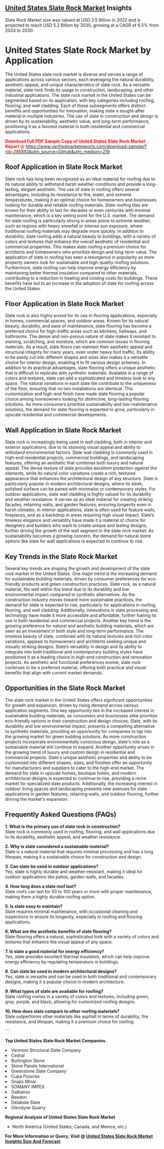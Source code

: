 <h2><a href="https://www.verifiedmarketreports.com/download-sample/?rid=295892&amp;utm_source=Github&amp;utm_medium=219" target="_blank">United States Slate Rock Market</a> Insights</h2><p>Slate Rock Market size was valued at USD 3.5 Billion in 2022 and is projected to reach USD 5.2 Billion by 2030, growing at a CAGR of 6.5% from 2024 to 2030.</p><p> <h1>United States Slate Rock Market by Application</h1> <p>The United States slate rock market is diverse and serves a range of applications across various sectors, each leveraging the natural durability, aesthetic appeal, and unique characteristics of slate rock. As a versatile material, slate rock finds its usage in construction, landscaping, and other industrial applications. The slate rock market in the United States can be segmented based on its application, with key categories including roofing, flooring, and wall cladding. Each of these subsegments offers distinct benefits and opportunities for innovation, making slate a sought-after material in multiple industries. The use of slate in construction and design is driven by its sustainability, aesthetic value, and long-term performance, positioning it as a favored material in both residential and commercial applications. <p><span class=""><span style="color: #ff0000;"><strong>Download Full PDF Sample Copy of United States Slate Rock Market Report</strong> @ </span><a href="https://www.verifiedmarketreports.com/download-sample/?rid=295892&amp;utm_source=Github&amp;utm_medium=219" target="_blank">https://www.verifiedmarketreports.com/download-sample/?rid=295892&amp;utm_source=Github&amp;utm_medium=219</a></span></p></p> <h2>Roof Application in Slate Rock Market</h2> <p>Slate rock has long been recognized as an ideal material for roofing due to its natural ability to withstand harsh weather conditions and provide a long-lasting, elegant aesthetic. The use of slate in roofing offers several advantages, including its resistance to fire, water, and extreme temperatures, making it an optimal choice for homeowners and businesses looking for durable and reliable roofing materials. Slate roofing tiles are known for their ability to last for decades or even centuries with minimal maintenance, which is a key selling point for the U.S. market. The demand for slate roofing is particularly strong in areas prone to extreme weather, such as regions with heavy snowfall or intense sun exposure, where traditional roofing materials may degrade more quickly. In addition to durability, slate roofing adds a natural beauty to buildings, with a variety of colors and textures that enhance the overall aesthetic of residential and commercial properties. This makes slate roofing a premium choice for architects and homeowners who prioritize design and long-term value. The application of slate in roofing has seen a resurgence in popularity as more property owners look for sustainable and high-quality roofing solutions. Furthermore, slate roofing can help improve energy efficiency by maintaining better thermal insulation compared to other materials, contributing to a reduction in heating and cooling costs for buildings. These benefits have led to an increase in the adoption of slate for roofing across the United States. <h2>Floor Application in Slate Rock Market</h2> <p>Slate rock is also highly prized for its use in flooring applications, especially in homes, commercial spaces, and outdoor areas. Known for its natural beauty, durability, and ease of maintenance, slate flooring has become a preferred choice for high-traffic areas such as kitchens, hallways, and bathrooms. The dense and non-porous nature of slate makes it resistant to staining, scratching, and moisture, which are common issues in flooring materials. As a result, slate floors can maintain their aesthetic appeal and structural integrity for many years, even under heavy foot traffic. Its ability to be easily cut into different shapes and sizes also makes it a versatile choice for interior design, enabling it to fit various design schemes. In addition to its practical advantages, slate flooring offers a unique aesthetic that is difficult to replicate with synthetic materials. Available in a range of colors and textures, slate can add a sophisticated and timeless look to any space. The natural variations in each slate tile contribute to the uniqueness of the floor, ensuring that no two installations are identical. This customization and high-end finish have made slate flooring a popular choice among homeowners looking for distinctive, long-lasting flooring solutions. As more consumers prioritize sustainability and low-maintenance solutions, the demand for slate flooring is expected to grow, particularly in upscale residential and commercial developments. <h2>Wall Application in Slate Rock Market</h2> <p>Slate rock is increasingly being used in wall cladding, both in interior and exterior applications, due to its stunning visual appeal and ability to withstand environmental factors. Slate wall cladding is commonly used in high-end residential projects, commercial buildings, and landscaping features, offering an aesthetic that combines both luxury and natural appeal. The dense texture of slate provides excellent protection against the elements, while its natural color variations create a rich, textured appearance that enhances the architectural design of any structure. Slate is particularly popular in modern architectural designs, where its sleek, polished surface can be paired with minimalist or contemporary styles. For outdoor applications, slate wall cladding is highly valued for its durability and weather resistance. It serves as an ideal material for creating striking facades, retaining walls, and garden features, ensuring longevity even in harsh climates. In interior applications, slate is often used for feature walls, fireplaces, and as a backdrop in areas requiring high visual impact. Slate’s timeless elegance and versatility have made it a material of choice for designers and builders who want to create unique and lasting designs, further driving the growth of the wall segment in the slate rock market. As sustainability becomes a growing concern, the demand for natural stone options like slate for wall applications is expected to continue to rise. <h2>Key Trends in the Slate Rock Market</h2> <p>Several key trends are shaping the growth and development of the slate rock market in the United States. One major trend is the increasing demand for sustainable building materials, driven by consumer preferences for eco-friendly products and green construction practices. Slate rock, as a natural material, fits well within this trend due to its durability and low environmental impact compared to synthetic alternatives. As the construction industry moves toward more sustainable practices, the demand for slate is expected to rise, particularly for applications in roofing, flooring, and wall cladding. Additionally, innovations in slate processing and technology have made it more accessible and affordable, further fueling its use in both residential and commercial projects. Another key trend is the growing preference for natural and aesthetic building materials, which are seen as an investment in both style and long-term performance. The timeless beauty of slate, combined with its natural textures and rich color variations, appeals to homeowners and architects seeking unique and visually striking designs. Slate’s versatility in design and its ability to integrate into both traditional and contemporary building styles have positioned it as a leading choice in high-end construction and renovation projects. As aesthetic and functional preferences evolve, slate rock continues to be a preferred material, offering both practical and visual benefits that align with current market demands. <h2>Opportunities in the Slate Rock Market</h2> <p>The slate rock market in the United States offers significant opportunities for growth and expansion, driven by rising demand across various application segments. One key opportunity lies in the increased interest in sustainable building materials, as consumers and businesses alike prioritize eco-friendly options in their construction and design choices. Slate, with its durability and low environmental impact, presents a compelling alternative to synthetic materials, providing an opportunity for companies to tap into the growing market for green building solutions. As more construction projects incorporate environmentally conscious design, slate's role as a sustainable material will continue to expand. Another opportunity arises in the growing trend of luxury and custom design in residential and commercial projects. Slate's unique aesthetic properties and ability to be customized into different shapes, sizes, and finishes offer an opportunity for manufacturers and suppliers to cater to the high-end market. The demand for slate in upscale homes, boutique hotels, and modern architectural designs is expected to continue to rise, providing a niche market for specialized slate products. Additionally, the increasing interest in outdoor living spaces and landscaping presents new avenues for slate applications in garden features, retaining walls, and outdoor flooring, further driving the market's expansion. <h2>Frequently Asked Questions (FAQs)</h2> <p><strong>1. What is the primary use of slate rock in construction?</strong><br>Slate rock is commonly used in roofing, flooring, and wall applications due to its durability, aesthetic appeal, and weather resistance.</p> <p><strong>2. Why is slate considered a sustainable material?</strong><br>Slate is a natural material that requires minimal processing and has a long lifespan, making it a sustainable choice for construction and design.</p> <p><strong>3. Can slate be used in outdoor applications?</strong><br>Yes, slate is highly durable and weather-resistant, making it ideal for outdoor applications like patios, garden walls, and facades.</p> <p><strong>4. How long does a slate roof last?</strong><br>Slate roofs can last for 50 to 100 years or more with proper maintenance, making them a highly durable roofing option.</p> <p><strong>5. Is slate easy to maintain?</strong><br>Slate requires minimal maintenance, with occasional cleaning and inspections to ensure its longevity, especially in roofing and flooring applications.</p> <p><strong>6. What are the aesthetic benefits of slate flooring?</strong><br>Slate flooring offers a natural, sophisticated look with a variety of colors and textures that enhance the visual appeal of any space.</p> <p><strong>7. Is slate a good material for energy efficiency?</strong><br>Yes, slate provides excellent thermal insulation, which can help improve energy efficiency by regulating temperature in buildings.</p> <p><strong>8. Can slate be used in modern architectural designs?</strong><br>Yes, slate is versatile and can be used in both traditional and contemporary designs, making it a popular choice in modern architecture.</p> <p><strong>9. What types of slate are available for roofing?</strong><br>Slate roofing comes in a variety of colors and textures, including green, gray, purple, and black, allowing for customized roofing designs.</p> <p><strong>10. How does slate compare to other roofing materials?</strong><br>Slate outperforms other materials like asphalt in terms of durability, fire resistance, and lifespan, making it a premium choice for roofing.</p> ```</p><p><strong>Top United States Slate Rock Market Companies</strong></p><div data-test-id=""><p><li>Vermont Structural Slate Company</li><li> Cedral</li><li> Burlington Stone</li><li> Stone Panels International</li><li> Greenstone Slate Company</li><li> Cupa Pizarras</li><li> Grupo Minar</li><li> SOMANY IMPEX</li><li> Galbanox</li><li> Beedon</li><li> Delabole Slate</li><li> Glendyne Quarry</li></p><div><strong>Regional Analysis of&nbsp;United States Slate Rock Market</strong></div><ul><li dir="ltr"><p dir="ltr">North America&nbsp;(United States, Canada, and Mexico, etc.)</p></li></ul><p><strong>For More Information or Query, Visit @&nbsp;</strong><strong><a href="https://www.verifiedmarketreports.com/product/slate-rock-market/?utm_source=Github&amp;utm_medium=219" target="_blank">United States Slate Rock Market Insights Size And Forecast</a></strong></p></div>
